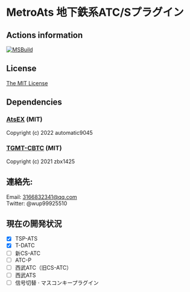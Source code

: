 # MetroAts 地下鉄系ATC/Sプラグイン  

## Actions information
[![MSBuild](https://github.com/winup-zhou/MetroAts/actions/workflows/build.yml/badge.svg)](https://github.com/winup-zhou/MetroAts/actions/workflows/build.yml)

## License
[The MIT License](LICENSE)

## Dependencies
### [AtsEX](https://github.com/automatic9045/AtsEX) (MIT)

Copyright (c) 2022 automatic9045

### [TGMT-CBTC](https://github.com/zbx1425/TGMT-CBTC) (MIT)

Copyright (c) 2021 zbx1425

## 連絡先:
Email: 3166832341@qq.com  
Twitter: @wup99925510  

## 現在の開発状況
- [x] TSP-ATS
- [x] T-DATC
- [ ] 新CS-ATC
- [ ] ATC-P
- [ ] 西武ATC（旧CS-ATC）
- [ ] 西武ATS
- [ ] 信号切替 · マスコンキープラグイン
